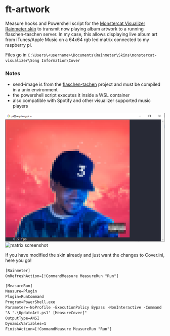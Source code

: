 # ft-artwork

Measure hooks and Powershell script for the [Monstercat Visualizer Rainmeter skin](https://github.com/marcopixel/monstercat-visualizer) to transmit now playing album artwork to a running flaschen-taschen server. In my case, this allows displaying live album art from iTunes/Apple Music on a 64x64 rgb led matrix connected to my raspberry pi.

Files go in `C:\Users\<username>\Documents\Rainmeter\Skins\monstercat-visualizer\Song Information\Cover`

### Notes

* send-image is from the [flaschen-tachen](https://github.com/hzeller/flaschen-taschen/tree/master/client) project and must be compiled in a unix environment
* the powershell script executes it inside a WSL container
* also compatible with Spotify and other visualizer supported music players

![pi screenshot](screenshot.png)
![matrix screenshot](https://i.imgur.com/YwgyrJU.jpeg)

If you have modified the skin already and just want the changes to Cover.ini, here you go!

`[Rainmeter]` \
`OnRefreshAction=[!CommandMeasure MeasureRun "Run"]`

`[MeasureRun]` \
`Measure=Plugin` \
`Plugin=RunCommand` \
`Program=PowerShell.exe` \
`Parameter=-NoProfile -ExecutionPolicy Bypass -NonInteractive -Command "& '.\UpdateArt.ps1' [MeasureCover]"` \
`OutputType=ANSI` \
`DynamicVariables=1` \
`FinishAction=[!CommandMeasure MeasureRun "Run"]`
